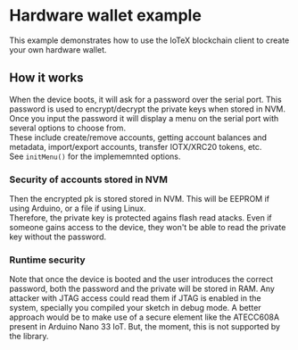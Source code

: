# Hardware wallet example

This example demonstrates how to use the IoTeX blockchain client to create your own hardware wallet.  

## How it works

When the device boots, it will ask for a password over the serial port. This password is used to encrypt/decrypt the private keys when stored in NVM.  
Once you input the password it will display a menu on the serial port with several options to choose from.  
These include create/remove accounts, getting account balances and metadata, import/export accounts, transfer IOTX/XRC20 tokens, etc.  
See `initMenu()` for the implememnted options.  

### Security of accounts stored in NVM

Then the encrypted pk is stored stored in NVM. This will be EEPROM if using Arduino, or a file if using Linux.  
Therefore, the private key is protected agains flash read atacks. Even if someone gains access to the device, they won't be able to read the private key without the password.  

### Runtime security

Note that once the device is booted and the user introduces the correct password, both the password and the private will be stored in RAM. Any attacker with JTAG access could read them if JTAG is enabled in the system, specially you compiled your sketch in debug mode.
A better approach would be to make use of a secure element like the ATECC608A present in Arduino Nano 33 IoT. But, the moment, this is not supported by the library.  

